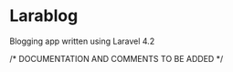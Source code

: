 Larablog
========

Blogging app written using Laravel 4.2

/* DOCUMENTATION AND COMMENTS TO BE ADDED */
